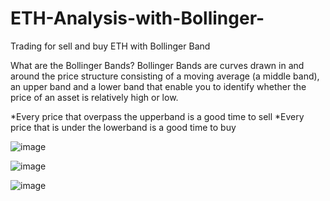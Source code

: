 # ETH-Analysis-with-Bollinger-
Trading for sell and buy ETH with Bollinger Band

What are the Bollinger Bands?
Bollinger Bands are curves drawn in and around the price structure consisting of a moving average (a middle band), an upper band and a lower band that enable you to identify whether the price of an asset is relatively high or low.
    
*Every price that overpass the upperband is a good time to sell
*Every price that is under the lowerband is a good time to buy    
    
![image](https://user-images.githubusercontent.com/61193940/187442491-31d79280-89a1-4747-a925-8ca5c6fcef0d.png)

![image](https://user-images.githubusercontent.com/61193940/187442730-e473aa7c-a50c-47d9-a126-f67f19da3c06.png)

![image](https://user-images.githubusercontent.com/61193940/187442752-495085c3-2b4d-4499-a35b-2cb2a9fee94e.png)


